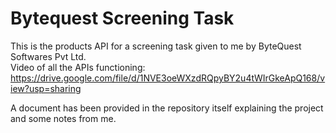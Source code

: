 # Bytequest Screening Task

This is the products API for a screening task given to me by ByteQuest Softwares Pvt Ltd. <br>
Video of all the APIs functioning: https://drive.google.com/file/d/1NVE3oeWXzdRQpyBY2u4tWIrGkeApQ168/view?usp=sharing

A document has been provided in the repository itself explaining the project and some notes from me. 
